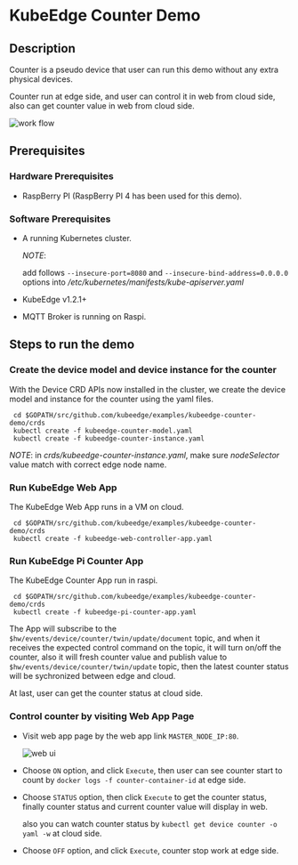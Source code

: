 # KubeEdge Counter Demo

## Description

Counter is a pseudo device that user can run this demo without any extra physical devices.

Counter run at edge side, and user can control it in web from cloud side, also can get counter value in web from cloud side.

![work flow](./images/work-flow.png)


## Prerequisites

### Hardware Prerequisites

* RaspBerry PI (RaspBerry PI 4 has been used for this demo).

### Software Prerequisites

* A running Kubernetes cluster.

  *NOTE*:

  add follows `--insecure-port=8080` and `--insecure-bind-address=0.0.0.0` options into */etc/kubernetes/manifests/kube-apiserver.yaml*

* KubeEdge v1.2.1+

* MQTT Broker is running on Raspi.

## Steps to run the demo

### Create the device model and device instance for the counter

With the Device CRD APIs now installed in the cluster, we create the device model and instance for the counter using the yaml files.

```console
 cd $GOPATH/src/github.com/kubeedge/examples/kubeedge-counter-demo/crds
 kubectl create -f kubeedge-counter-model.yaml
 kubectl create -f kubeedge-counter-instance.yaml
```

*NOTE*:
in *crds/kubeedge-counter-instance.yaml*, make sure *nodeSelector* value match with correct edge node name.

### Run KubeEdge Web App

The KubeEdge Web App runs in a VM on cloud.

```console
 cd $GOPATH/src/github.com/kubeedge/examples/kubeedge-counter-demo/crds
 kubectl create -f kubeedge-web-controller-app.yaml
```

### Run KubeEdge Pi Counter App

The KubeEdge Counter App run in raspi.

```console
 cd $GOPATH/src/github.com/kubeedge/examples/kubeedge-counter-demo/crds
 kubectl create -f kubeedge-pi-counter-app.yaml
```

The App will subscribe to the `$hw/events/device/counter/twin/update/document` topic, and when it receives the expected control command on the topic, it will turn on/off the counter, also it will fresh counter value and publish value to `$hw/events/device/counter/twin/update` topic, then the latest counter status will be sychronized between edge and cloud.

At last, user can get the counter status at cloud side.


### Control counter by visiting Web App Page

* Visit web app page by the web app link `MASTER_NODE_IP:80`.

  ![web ui](./images/web-ui.png)

* Choose `ON` option, and click `Execute`, then user can see counter start to count by `docker logs -f counter-container-id` at edge side.

* Choose `STATUS` option, then click `Execute` to get the counter status, finally counter status and current counter value will display in web.

  also you can watch counter status by `kubectl get device counter -o yaml -w` at cloud side.

* Choose `OFF` option, and click `Execute`, counter stop work at edge side.
